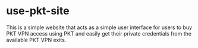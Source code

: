 # use-pkt-site

This is a simple website that acts as a simple user interface for users to buy PKT VPN access using PKT and easily get their private credentials from the available PKT VPN exits.